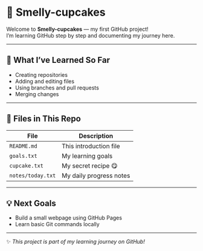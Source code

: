 # 🧁 Smelly-cupcakes

Welcome to **Smelly-cupcakes** — my first GitHub project!  
I’m learning GitHub step by step and documenting my journey here.

---

## 🌟 What I’ve Learned So Far
- Creating repositories  
- Adding and editing files  
- Using branches and pull requests  
- Merging changes

---

## 📁 Files in This Repo
| File | Description |
|------|--------------|
| `README.md` | This introduction file |
| `goals.txt` | My learning goals |
| `cupcake.txt` | My secret recipe 😋 |
| `notes/today.txt` | My daily progress notes |

---

## 💡 Next Goals
- Build a small webpage using GitHub Pages  
- Learn basic Git commands locally  

---

✨ *This project is part of my learning journey on GitHub!*

